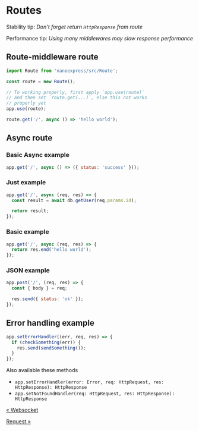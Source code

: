 # Routes

Stability tip: _Don't forget return `HttpResponse` from route_

Performance tip: _Using many middlewares may slow response performance_

## Route-middleware route

```js
import Route from 'nanoexpress/src/Route';

const route = new Route();

// To working properly, first apply `app.use(route)`
// and then set `route.get(...)`, else this not works
// properly yet
app.use(route);

route.get('/', async () => 'hello world');
```

## Async route

### Basic Async example

```js
app.get('/', async () => ({ status: 'success' }));
```

### Just example

```js
app.get('/', async (req, res) => {
  const result = await db.getUser(req.params.id);

  return result;
});
```

### Basic example

```js
app.get('/', async (req, res) => {
  return res.end('hello world');
});
```

### JSON example

```js
app.post('/', (req, res) => {
  const { body } = req;

  res.send({ status: 'ok' });
});
```

## Error handling example

```js
app.setErrorHandler((err, req, res) => {
  if (checkSomething(err)) {
    res.send(sendSomething());
  }
});
```

Also available these methods

- `app.setErrorHandler(error: Error, req: HttpRequest, res: HttpResponse): HttpResponse`
- `app.setNotFoundHandler(req: HttpRequest, res: HttpResponse): HttpResponse`

[&laquo; Websocket](./websocket.md)

[Request &raquo;](./request.md)
